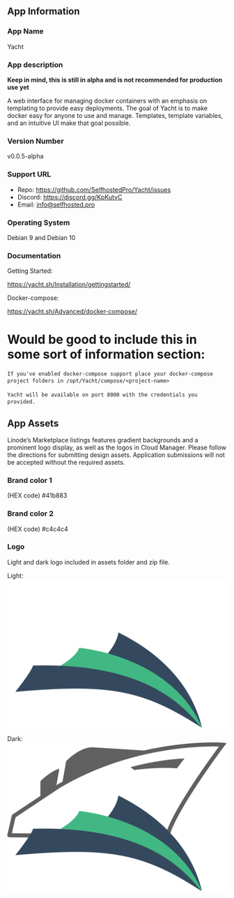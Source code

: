## App Information

### App Name

Yacht

### App description
**Keep in mind, this is still in alpha and is not recommended for production use yet**<br>

A web interface for managing docker containers with an emphasis on templating to provide easy deployments. The goal of Yacht is to make docker easy for anyone to use and manage. Templates, template variables, and an intuitive UI make that goal possible.

### Version Number
v0.0.5-alpha
### Support URL
* Repo: https://github.com/SelfhostedPro/Yacht/issues
* Discord: https://discord.gg/KpKutvC
* Email: info@selfhosted.pro

### Operating System
Debian 9 and Debian 10

### Documentation
Getting Started:

https://yacht.sh/Installation/gettingstarted/

Docker-compose:

https://yacht.sh/Advanced/docker-compose/

# Would be good to include this in some sort of information section:
```
If you've enabled docker-compose support place your docker-compose project folders in /opt/Yacht/compose/<project-name>

Yacht will be available on port 8000 with the credentials you provided.
```
## App Assets

Linode’s Marketplace listings features gradient backgrounds and a prominent logo display, as well as the logos in Cloud Manager. Please follow the directions for submitting design assets. Application submissions will not be accepted without the required assets.

### Brand color 1
(HEX code)
#41b883

### Brand color 2
(HEX code)
#c4c4c4

### Logo
Light and dark logo included in assets folder and zip file.

Light:
![light](assets/logo-light.svg)

Dark:
![dark](assets/logo-dark.svg)
